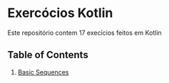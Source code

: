 # Exercócios Kotlin

Este repositório contem 17 execícios feitos em Kotlin

## Table of Contents
1. [Basic Sequences](basics_sequences/)
<!-- 2. [Basic Conditions](basics_conditions/) -->
